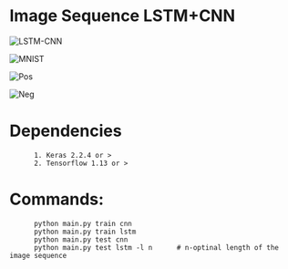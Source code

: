 # Image Sequence LSTM+CNN

![LSTM-CNN](https://user-images.githubusercontent.com/3444740/55726172-cb74c880-5a2c-11e9-8e42-9ab605816b32.jpg)

![MNIST](https://user-images.githubusercontent.com/3444740/55726114-b39d4480-5a2c-11e9-94f8-d1b1f24580c9.jpg)

![Pos](https://user-images.githubusercontent.com/3444740/55726122-b5670800-5a2c-11e9-9805-06da1e6eb7f9.jpg)

![Neg](https://user-images.githubusercontent.com/3444740/55726134-b7c96200-5a2c-11e9-8fe6-80312a07a48d.jpg)




# Dependencies
          1. Keras 2.2.4 or >
          2. Tensorflow 1.13 or >

# Commands:
          python main.py train cnn 
          python main.py train lstm 
          python main.py test cnn 
          python main.py test lstm -l n      # n-optinal length of the image sequence
          
